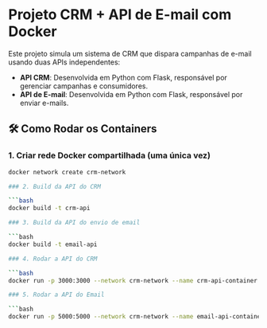 # Projeto CRM + API de E-mail com Docker

Este projeto simula um sistema de CRM que dispara campanhas de e-mail usando duas APIs independentes:

- **API CRM**: Desenvolvida em Python com Flask, responsável por gerenciar campanhas e consumidores.
- **API de E-mail**: Desenvolvida em Python com Flask, responsável por enviar e-mails.

## 🛠️ Como Rodar os Containers

### 1. Criar rede Docker compartilhada (uma única vez)

```bash
docker network create crm-network

### 2. Build da API do CRM

```bash
docker build -t crm-api

### 3. Build da API do envio de email

```bash
docker build -t email-api

### 4. Rodar a API do CRM

```bash
docker run -p 3000:3000 --network crm-network --name crm-api-container crm-api

### 5. Rodar a API do Email

```bash
docker run -p 5000:5000 --network crm-network --name email-api-container email-api



